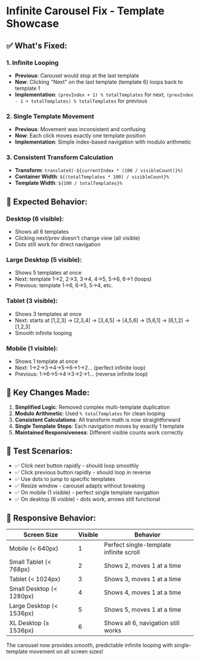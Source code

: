 # Infinite Carousel Fix - Template Showcase

## ✅ **What's Fixed:**

### 1. **Infinite Looping**
- **Previous**: Carousel would stop at the last template
- **Now**: Clicking "Next" on the last template (template 6) loops back to template 1
- **Implementation**: `(prevIndex + 1) % totalTemplates` for next, `(prevIndex - 1 + totalTemplates) % totalTemplates` for previous

### 2. **Single Template Movement** 
- **Previous**: Movement was inconsistent and confusing
- **Now**: Each click moves exactly one template position
- **Implementation**: Simple index-based navigation with modulo arithmetic

### 3. **Consistent Transform Calculation**
- **Transform**: `translateX(-${currentIndex * (100 / visibleCount)}%)`
- **Container Width**: `${(totalTemplates * 100) / visibleCount}%`
- **Template Width**: `${100 / totalTemplates}%`

## 🎯 **Expected Behavior:**

### Desktop (6 visible):
- Shows all 6 templates
- Clicking next/prev doesn't change view (all visible)
- Dots still work for direct navigation

### Large Desktop (5 visible):
- Shows 5 templates at once
- Next: template 1→2, 2→3, 3→4, 4→5, 5→6, 6→1 (loops)
- Previous: template 1→6, 6→5, 5→4, etc.

### Tablet (3 visible):
- Shows 3 templates at once
- Next: starts at [1,2,3] → [2,3,4] → [3,4,5] → [4,5,6] → [5,6,1] → [6,1,2] → [1,2,3]
- Smooth infinite looping

### Mobile (1 visible):
- Shows 1 template at once
- Next: 1→2→3→4→5→6→1→2... (perfect infinite loop)
- Previous: 1→6→5→4→3→2→1... (reverse infinite loop)

## 🔧 **Key Changes Made:**

1. **Simplified Logic**: Removed complex multi-template duplication
2. **Modulo Arithmetic**: Used `% totalTemplates` for clean looping
3. **Consistent Calculations**: All transform math is now straightforward
4. **Single Template Steps**: Each navigation moves by exactly 1 template
5. **Maintained Responsiveness**: Different visible counts work correctly

## 🧪 **Test Scenarios:**

- ✅ Click next button rapidly - should loop smoothly
- ✅ Click previous button rapidly - should loop in reverse 
- ✅ Use dots to jump to specific templates
- ✅ Resize window - carousel adapts without breaking
- ✅ On mobile (1 visible) - perfect single template navigation
- ✅ On desktop (6 visible) - dots work, arrows still functional

## 📱 **Responsive Behavior:**

| Screen Size | Visible | Behavior |
|-------------|---------|----------|
| Mobile (< 640px) | 1 | Perfect single-template infinite scroll |
| Small Tablet (< 768px) | 2 | Shows 2, moves 1 at a time |
| Tablet (< 1024px) | 3 | Shows 3, moves 1 at a time |
| Small Desktop (< 1280px) | 4 | Shows 4, moves 1 at a time |
| Large Desktop (< 1536px) | 5 | Shows 5, moves 1 at a time |
| XL Desktop (≥ 1536px) | 6 | Shows all 6, navigation still works |

The carousel now provides smooth, predictable infinite looping with single-template movement on all screen sizes!
